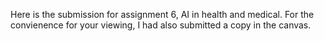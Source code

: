 Here is the submission for assignment 6, AI in health and medical. For the convienence for your viewing, I had also submitted a copy in the canvas.
